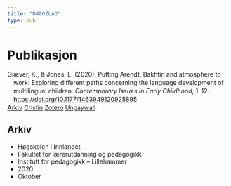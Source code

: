 ```yaml
---
title: "D48GZLA3"
type: pub
---
```

<h1>Publikasjon</h1>
<article id="csl-bib-container-D48GZLA3" class="csl-bib-container">
  <div class="csl-bib-body" style="line-height: 1.35; padding-left: 1em; text-indent:-1em;">
  <div class="csl-entry">Gi&#xE6;ver, K., &amp; Jones, L. (2020). Putting Arendt, Bakhtin and atmosphere to work: Exploring different paths concerning the language development of multilingual children. <i>Contemporary Issues in Early Childhood</i>, 1&#x2013;12. <a href="https://doi.org/10.1177/1463949120925895">https://doi.org/10.1177/1463949120925895</a></div>
</div>
  <div class="csl-bib-buttons">
    <a href="#taxonomy-article-D48GZLA3" class="csl-bib-button">Arkiv</a>
    <a href alt="Cristin URL" class="csl-bib-button">Cristin</a>
    <a href alt="Zotero URL" class="csl-bib-button">Zotero</a>
    <a href="https://journals.sagepub.com/doi/pdf/10.1177/1463949120925895" class="csl-bib-button">Unpaywall</a>
  </div>
  <div id="csl-bib-meta-container-D48GZLA3"></div>
</article>
<div id="csl-bib-meta-D48GZLA3" class="csl-bib-meta">
  <article id="taxonomy-article-D48GZLA3" class="taxonomy-article">
    <h1>Arkiv</h1>
    <ul>
      <li>Høgskolen i Innlandet</li>
      <li>Fakultet for lærerutdanning og pedagogikk</li>
      <li>Institutt for pedagogikk – Lillehammer</li>
      <li>2020</li>
      <li>Oktober</li>
    </ul>
  </article>
</div>
